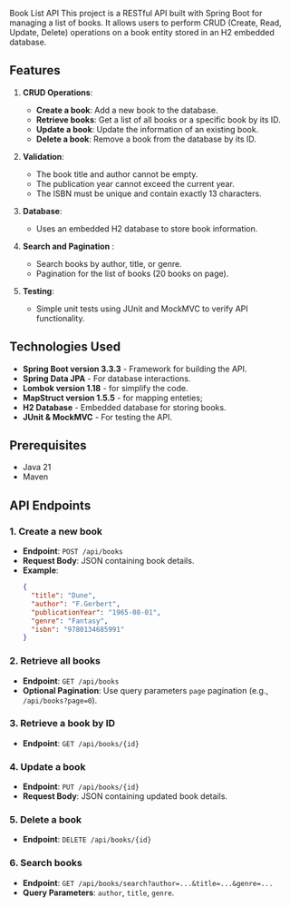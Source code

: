Book List API
This project is a RESTful API built with Spring Boot for managing a list of books. 
It allows users to perform CRUD (Create, Read, Update, Delete) operations on a book entity stored in an H2 embedded database.
## Features

1. **CRUD Operations**: 
    - **Create a book**: Add a new book to the database.
    - **Retrieve books**: Get a list of all books or a specific book by its ID.
    - **Update a book**: Update the information of an existing book.
    - **Delete a book**: Remove a book from the database by its ID.

2. **Validation**:
    - The book title and author cannot be empty.
    - The publication year cannot exceed the current year.
    - The ISBN must be unique and contain exactly 13 characters.

3. **Database**:
    - Uses an embedded H2 database to store book information.

4. **Search and Pagination** :
    - Search books by author, title, or genre.
    - Pagination for the list of books (20 books on page).

5. **Testing**:
    - Simple unit tests using JUnit and MockMVC to verify API functionality.

## Technologies Used

- **Spring Boot version 3.3.3** - Framework for building the API.
- **Spring Data JPA** - For database interactions.
- **Lombok version 1.18** - for simplify the code.
- **MapStruct version 1.5.5** - for mapping enteties;
- **H2 Database** - Embedded database for storing books.
- **JUnit & MockMVC** - For testing the API.

## Prerequisites

- Java 21
- Maven

## API Endpoints

### 1. Create a new book
   - **Endpoint**: `POST /api/books`
   - **Request Body**: JSON containing book details.
   - **Example**:
     ```json
     {
       "title": "Dune",
       "author": "F.Gerbert",
       "publicationYear": "1965-08-01",
       "genre": "Fantasy",
       "isbn": "9780134685991"
     }
     ```
     
### 2. Retrieve all books
   - **Endpoint**: `GET /api/books`
   - **Optional Pagination**: Use query parameters `page` pagination (e.g., `/api/books?page=0`).

### 3. Retrieve a book by ID
   - **Endpoint**: `GET /api/books/{id}`
   
### 4. Update a book
   - **Endpoint**: `PUT /api/books/{id}`
   - **Request Body**: JSON containing updated book details.

### 5. Delete a book
   - **Endpoint**: `DELETE /api/books/{id}`

### 6. Search books
   - **Endpoint**: `GET /api/books/search?author=...&title=...&genre=...`
   - **Query Parameters**: `author`, `title`, `genre`.
